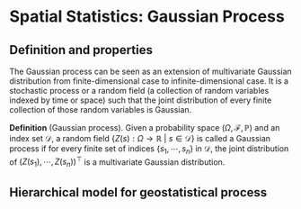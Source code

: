 # Spatial Statistics: Gaussian Process
## Definition and properties
The Gaussian process can be seen as an extension of multivariate Gaussian distribution from finite-dimensional case to infinite-dimensional case. It is a stochastic process or a random field (a collection of random variables indexed by time or space) such that the joint distribution of every finite collection of those random variables is Gaussian.

**Definition** (Gaussian process). Given a probability space $(\Omega,\mathcal{F},\mathbb{P})$ and an index set $\mathcal{D},$ a random field $\left\lbrace Z(s):\Omega\to\mathbb{R}\ |\ s\in\mathcal{D}\right\rbrace$ is called a Gaussian process if for every finite set of indices $\lbrace s_1,\cdots,s_n\rbrace$ in $\mathcal{D},$ the joint distribution of $\left(Z(s_1),\cdots,Z(s_n)\right)^\top$ is a multivariate Gaussian distribution.

## Hierarchical model for geostatistical process
